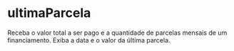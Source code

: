 # ultimaParcela
 Receba o valor total a ser pago e a quantidade de parcelas mensais de um financiamento. Exiba a data e o valor da última parcela.
